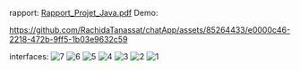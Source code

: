rapport: [Rapport_Projet_Java.pdf](https://github.com/RachidaTanassat/chatApp/files/13950651/Rapport_Projet_Java_OULAKBIR_TANASSAT.pdf)
Demo: 

https://github.com/RachidaTanassat/chatApp/assets/85264433/e0000c46-2218-472b-9ff5-1b03e9632c59


interfaces:
![7](https://github.com/RachidaTanassat/chatApp/assets/85264433/e3e820f4-9109-4483-b3b7-80d86f7de897)
![6](https://github.com/RachidaTanassat/chatApp/assets/85264433/2eb903af-74b3-4be0-9782-973812f035ae)
![5](https://github.com/RachidaTanassat/chatApp/assets/85264433/0a00cf09-0043-475d-a3b3-0b8700d98064)
![4](https://github.com/RachidaTanassat/chatApp/assets/85264433/e73e0715-9e7d-43fd-9fa6-66e3a6cb3acb)
![3](https://github.com/RachidaTanassat/chatApp/assets/85264433/c96a0941-b7d6-4e28-b92a-6db6fdd0d19e)
![2](https://github.com/RachidaTanassat/chatApp/assets/85264433/3a9d07b2-7001-4333-95e5-eb96debc79f8)
![1](https://github.com/RachidaTanassat/chatApp/assets/85264433/2a623413-52a5-44e0-90c7-bb98d8573b2d)


